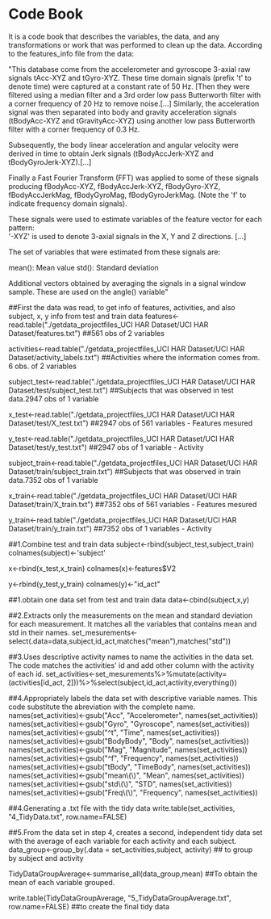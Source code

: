 # Code Book 
It is a code book that describes the variables, the data, and any transformations or work that was performed to clean up the data. According to the features_info file from the data:

"This database come from the accelerometer and gyroscope 3-axial raw signals tAcc-XYZ and tGyro-XYZ. These time domain signals (prefix 't' to denote time) were captured at a constant rate of 50 Hz. [Then they were filtered using a median filter and a 3rd order low pass Butterworth filter with a corner frequency of 20 Hz to remove noise.[...] Similarly, the acceleration signal was then separated into body and gravity acceleration signals (tBodyAcc-XYZ and tGravityAcc-XYZ) using another low pass Butterworth filter with a corner frequency of 0.3 Hz. 

Subsequently, the body linear acceleration and angular velocity were derived in time to obtain Jerk signals (tBodyAccJerk-XYZ and tBodyGyroJerk-XYZ).[...]

Finally a Fast Fourier Transform (FFT) was applied to some of these signals producing fBodyAcc-XYZ, fBodyAccJerk-XYZ, fBodyGyro-XYZ, fBodyAccJerkMag, fBodyGyroMag, fBodyGyroJerkMag. (Note the 'f' to indicate frequency domain signals). 

These signals were used to estimate variables of the feature vector for each pattern:  
'-XYZ' is used to denote 3-axial signals in the X, Y and Z directions.
[...]

The set of variables that were estimated from these signals are: 

mean(): Mean value
std(): Standard deviation

Additional vectors obtained by averaging the signals in a signal window sample. These are used on the angle() variable"

##First the data was read, to get info of features, activities, and also subject, x, y info from test and train data
features<-read.table("./getdata_projectfiles_UCI HAR Dataset/UCI HAR Dataset/features.txt") ##561 obs of 2 variables

activities<-read.table("./getdata_projectfiles_UCI HAR Dataset/UCI HAR Dataset/activity_labels.txt") ##Activities where the information comes from. 6 obs. of 2 variables 

subject_test<-read.table("./getdata_projectfiles_UCI HAR Dataset/UCI HAR Dataset/test/subject_test.txt") ##Subjects that was observed in test data.2947 obs of 1 variable

x_test<-read.table("./getdata_projectfiles_UCI HAR Dataset/UCI HAR Dataset/test/X_test.txt") ##2947 obs of 561 variables - Features mesured

y_test<-read.table("./getdata_projectfiles_UCI HAR Dataset/UCI HAR Dataset/test/y_test.txt") ##2947 obs of 1 variable - Activity

subject_train<-read.table("./getdata_projectfiles_UCI HAR Dataset/UCI HAR Dataset/train/subject_train.txt") ##Subjects that was observed in train data.7352 obs of 1 variable

x_train<-read.table("./getdata_projectfiles_UCI HAR Dataset/UCI HAR Dataset/train/X_train.txt") ##7352 obs of 561 variables - Features mesured

y_train<-read.table("./getdata_projectfiles_UCI HAR Dataset/UCI HAR Dataset/train/y_train.txt") ##7352 obs of 1 variables - Activity

##1.Combine test and train data
subject<-rbind(subject_test,subject_train)
colnames(subject)<-'subject'

x<-rbind(x_test,x_train)
colnames(x)<-features$V2

y<-rbind(y_test,y_train)
colnames(y)<-"id_act"

##1.obtain one data set from test and train data
data<-cbind(subject,x,y)

##2.Extracts only the measurements on the mean and standard deviation for each measurement. It matches all the variables that contains mean and std in their names.
set_mesurements<-select(.data=data,subject,id_act,matches("mean"),matches("std"))

##3.Uses descriptive activity names to name the activities in the data set. The code matches the activities' id and add other column with the activity of each id.
set_activities<-set_mesurements%>%mutate(activity=(activities[id_act, 2]))%>%select(subject,id_act,activity,everything())

##4.Appropriately labels the data set with descriptive variable names. This code substitute the abreviation with the complete name.
names(set_activities)<-gsub("Acc", "Accelerometer", names(set_activities))
names(set_activities)<-gsub("Gyro", "Gyroscope", names(set_activities))
names(set_activities)<-gsub("^t", "Time", names(set_activities))
names(set_activities)<-gsub("BodyBody", "Body", names(set_activities))
names(set_activities)<-gsub("Mag", "Magnitude", names(set_activities))
names(set_activities)<-gsub("^f", "Frequency", names(set_activities))
names(set_activities)<-gsub("tBody", "TimeBody", names(set_activities))
names(set_activities)<-gsub("mean\\(\\)", "Mean", names(set_activities))
names(set_activities)<-gsub("std\\(\\)", "STD", names(set_activities))
names(set_activities)<-gsub("Freq\\(\\)", "Frequency", names(set_activities))

##4.Generating a .txt file with the tidy data
write.table(set_activities, "4_TidyData.txt", row.name=FALSE)

##5.From the data set in step 4, creates a second, independent tidy data set with the average of each variable for each activity and each subject.
data_group<-group_by(.data = set_activities,subject, activity) ## to group by subject and activity

TidyDataGroupAverage<-summarise_all(data_group,mean) ##To obtain the mean of each variable grouped.

write.table(TidyDataGroupAverage, "5_TidyDataGroupAverage.txt", row.name=FALSE) ##to create the final tidy data
